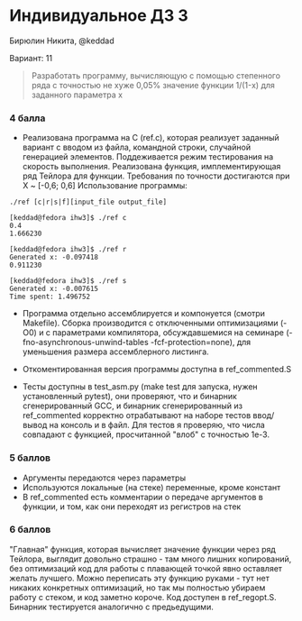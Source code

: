 # Индивидуальное ДЗ 3
Бирюлин Никита, @keddad

Вариант: 11

> Разработать программу, вычисляющую с помощью степенного ряда с точностью не хуже 0,05% значение функции 1/(1-x) для заданного параметра x


### 4 балла
* Реализована программа на C (ref.c), которая реализует заданный вариант с вводом из файла, командной строки, случайной генерацией элементов. Поддеживается режим тестирования на скорость выполнения. Реализована функция, имплементирующая ряд Тейлора для функции. Требования по точности достигаются при X ~ [-0,6; 0,6] Использование программы:

```
./ref [c|r|s|f][input_file output_file]
```

```
[keddad@fedora ihw3]$ ./ref c
0.4
1.666230
```

```
[keddad@fedora ihw3]$ ./ref r
Generated x: -0.097418
0.911230
```

```
[keddad@fedora ihw3]$ ./ref s
Generated x: -0.007615
Time spent: 1.496752
```

* Программа отдельно ассемблируется и компонуется (смотри Makefile). Сборка производится с отключенными оптимизациями (-O0) и с параметрами компилятора, обсуждавшемися на семинаре (-fno-asynchronous-unwind-tables -fcf-protection=none), для уменьшения размера ассемблерного листинга.

* Откоментированная версия программы доступна в ref_commented.S

* Тесты доступны в test_asm.py (make test для запуска, нужен установленный pytest), они проверяют, что и бинарник сгенерированный GCC, и бинарник сгенерированный из ref_commented корректно отрабатывают на наборе тестов ввод/вывод на консоль и в файл. Для тестов я проверяю, что числа совпадают с функцией, просчитанной "влоб" с точностью 1e-3.

### 5 баллов

* Аргументы передаются через параметры
* Используются локальные (на стеке) переменные, кроме констант
* В ref_commented есть комментарии о передаче аргументов в функции, и том, как они переходят из регистров на стек

### 6 баллов

"Главная" функция, которая вычисляет значение функции через ряд Тейлора, выглядит довольно страшно - там много лишних копирований, без оптимизаций код для работы с плавающей точкой явно оставляет желать лучшего. Можно переписать эту функцию руками - тут нет никаких конкретных оптимизаций, но так мы полностью убираем работу с стеком, и код заметно короче. Код доступен в ref_regopt.S. Бинарник тестируется аналогично с предьедущими.